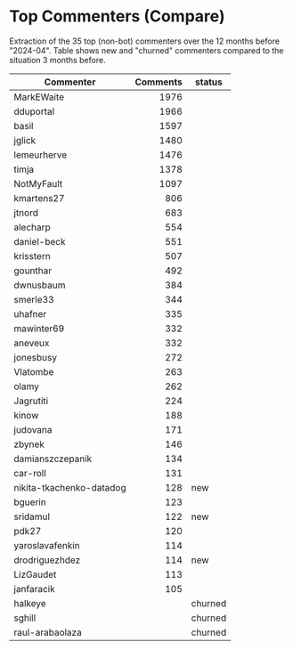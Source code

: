 # Top Commenters (Compare)

Extraction of the 35 top (non-bot) commenters 
over the 12 months before "2024-04".
Table shows new and "churned" commenters compared 
to the situation 3 months before.


| Commenter                | Comments | status  |
| ------------------------ | -------: | ------- |
| MarkEWaite               |     1976 |         |
| dduportal                |     1966 |         |
| basil                    |     1597 |         |
| jglick                   |     1480 |         |
| lemeurherve              |     1476 |         |
| timja                    |     1378 |         |
| NotMyFault               |     1097 |         |
| kmartens27               |      806 |         |
| jtnord                   |      683 |         |
| alecharp                 |      554 |         |
| daniel-beck              |      551 |         |
| krisstern                |      507 |         |
| gounthar                 |      492 |         |
| dwnusbaum                |      384 |         |
| smerle33                 |      344 |         |
| uhafner                  |      335 |         |
| mawinter69               |      332 |         |
| aneveux                  |      332 |         |
| jonesbusy                |      272 |         |
| Vlatombe                 |      263 |         |
| olamy                    |      262 |         |
| Jagrutiti                |      224 |         |
| kinow                    |      188 |         |
| judovana                 |      171 |         |
| zbynek                   |      146 |         |
| damianszczepanik         |      134 |         |
| car-roll                 |      131 |         |
| nikita-tkachenko-datadog |      128 | new     |
| bguerin                  |      123 |         |
| sridamul                 |      122 | new     |
| pdk27                    |      120 |         |
| yaroslavafenkin          |      114 |         |
| drodriguezhdez           |      114 | new     |
| LizGaudet                |      113 |         |
| janfaracik               |      105 |         |
| halkeye                  |          | churned |
| sghill                   |          | churned |
| raul-arabaolaza          |          | churned |
